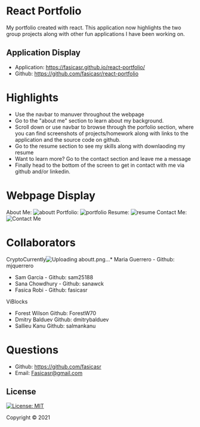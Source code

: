 # React Portfolio

My portfolio created with react. This application now highlights the two group projects along with other fun applications I have been working on.

## Application Display  

* Application: https://fasicasr.github.io/react-portfolio/
* Github: https://github.com/fasicasr/react-portfolio

# Highlights 

* Use the navbar to manuver throughout the webpage 
* Go to the "about me" section to learn about my background.
* Scroll down or use navbar to browse through the porfolio section, where you can find screenshots of projects/homework along with links to the application and the source code on github.
* Go to the resume section to see my skills along with downlaoding my resume 
* Want to learn more? Go to the contact section and leave me a message 
* Finally head to the bottom of the screen to get in contact with me via github and/or linkedin.

# Webpage Display 

About Me:
![aboutt](https://user-images.githubusercontent.com/78572507/127586878-66e6cf11-6de5-41fa-a6e7-c74cc469c5da.png)
Portfolio:
![portfolio](https://user-images.githubusercontent.com/78572507/127586961-f38dcf36-396d-421d-b4f9-a179f07e0c0e.png)
Resume:
![resume](https://user-images.githubusercontent.com/78572507/127587089-edb37da3-85ae-4fa5-b617-de2f9c508c4d.png)
Contact Me:
![Contact Me](./images/workcontact.png)



# Collaborators

CryptoCurrently![Uploading aboutt.png…]()* Maria Guerrero - Github: mjquerrero
* Sam Garcia - Github: sam25188
* Sana Chowdhury - Github: sanawck
* Fasica Robi - Github: fasicasr

ViBlocks
* Forest Wilson Github: ForestW70 
* Dmitry Balduev Github: dmitrybalduev 
* Sallieu Kanu Github: salmankanu 


# Questions

* Github: https://github.com/fasicasr
* Email: Fasicasr@gmail.com

## License

[![License: MIT](https://img.shields.io/badge/License-MIT-yellow.svg)](https://opensource.org/licenses/MIT)

Copyright © 2021 

